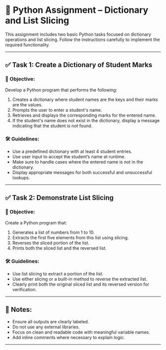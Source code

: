 # 🧾 Python Assignment – Dictionary and List Slicing

This assignment includes two basic Python tasks focused on dictionary operations and list slicing. Follow the instructions carefully to implement the required functionality.

---

## ✅ Task 1: Create a Dictionary of Student Marks

### 🎯 Objective:
Develop a Python program that performs the following:
1. Creates a dictionary where student names are the keys and their marks are the values.
2. Prompts the user to enter a student's name.
3. Retrieves and displays the corresponding marks for the entered name.
4. If the student's name does not exist in the dictionary, display a message indicating that the student is not found.

### 🛠️ Guidelines:
- Use a predefined dictionary with at least 4 student entries.
- Use user input to accept the student’s name at runtime.
- Make sure to handle cases where the entered name is not in the dictionary.
- Display appropriate messages for both successful and unsuccessful lookups.

---

## ✅ Task 2: Demonstrate List Slicing

### 🎯 Objective:
Create a Python program that:
1. Generates a list of numbers from 1 to 10.
2. Extracts the first five elements from this list using slicing.
3. Reverses the sliced portion of the list.
4. Prints both the sliced list and the reversed list.

### 🛠️ Guidelines:
- Use list slicing to extract a portion of the list.
- Use either slicing or a built-in method to reverse the extracted list.
- Clearly print both the original sliced list and its reversed version for verification.

---

## 📌 Notes:
- Ensure all outputs are clearly labeled.
- Do not use any external libraries.
- Focus on clean and readable code with meaningful variable names.
- Add inline comments where necessary to explain logic.

---
